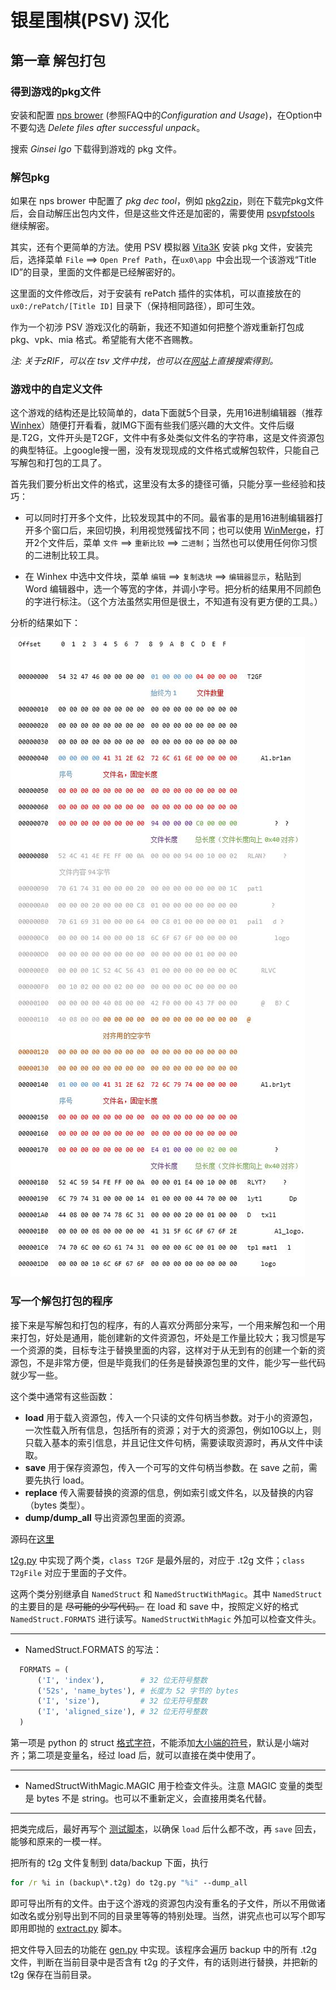 # 银星围棋(PSV) 汉化
## 第一章 解包打包
  
### 得到游戏的pkg文件
  
 安装和配置 [nps brower](https://nopaystation.com/faq) (参照FAQ中的*Configuration and Usage*)，在Option中不要勾选 *Delete files after successful unpack*。
 
 搜索 *Ginsei Igo* 下载得到游戏的 pkg 文件。

### 解包pkg
  
  如果在 nps brower 中配置了 *pkg dec tool*，例如 [pkg2zip](https://github.com/mmozeiko/pkg2zip)，则在下载完pkg文件后，会自动解压出包内文件，但是这些文件还是加密的，需要使用 [psvpfstools](https://github.com/motoharu-gosuto/psvpfstools) 继续解密。

  其实，还有个更简单的方法。使用 PSV 模拟器 [Vita3K](https://github.com/Vita3K/Vita3K) 安装 pkg 文件，安装完后，选择菜单 `File` ==> `Open Pref Path`，在`ux0\app `中会出现一个该游戏“Title ID”的目录，里面的文件都是已经解密好的。
  
  这里面的文件修改后，对于安装有 rePatch 插件的实体机，可以直接放在的 `ux0:/rePatch/[Title ID]` 目录下（保持相同路径），即可生效。

  作为一个初涉 PSV 游戏汉化的萌新，我还不知道如何把整个游戏重新打包成 pkg、vpk、mia 格式。希望能有大佬不吝赐教。
  
  *注: 关于zRIF，可以在 tsv 文件中找，也可以在[网站](https://nopaystation.com/browse)上直接搜索得到。*

### 游戏中的自定义文件

这个游戏的结构还是比较简单的，data下面就5个目录，先用16进制编辑器（推荐 [Winhex](https://tool.kanxue.com/index-detail-33.htm)）随便打开看看，就IMG下面有些我们感兴趣的大文件。文件后缀是.T2G，文件开头是T2GF，文件中有多处类似文件名的字符串，这是文件资源包的典型特征。上google搜一圈，没有发现现成的文件格式或解包软件，只能自己写解包和打包的工具了。

首先我们要分析出文件的格式，这里没有太多的捷径可循，只能分享一些经验和技巧：
* 可以同时打开多个文件，比较发现其中的不同。最省事的是用16进制编辑器打开多个窗口后，来回切换，利用视觉残留找不同；也可以使用 [WinMerge](https://winmerge.org/)，打开2个文件后，菜单 `文件` ==> `重新比较` ==> `二进制`；当然也可以使用任何你习惯的二进制比较工具。
  
* 在 Winhex 中选中文件块，菜单 `编辑` ==> `复制选块` ==> `编辑器显示`，粘贴到 Word 编辑器中，选一个等宽的字体，并调小字号。把分析的结果用不同颜色的字进行标注。（这个方法虽然实用但是很土，不知道有没有更方便的工具。）
  

分析的结果如下：

  ![](images/001.JPG)


### 写一个解包打包的程序

接下来是写解包和打包的程序，有的人喜欢分两部分来写，一个用来解包和一个用来打包，好处是通用，能创建新的文件资源包，坏处是工作量比较大；我习惯是写一个资源的类，目标专注于替换里面的内容，这样对于从无到有的创建一个新的资源包，不是非常方便，但是毕竟我们的任务是替换源包里的文件，能少写一些代码就少写一些。

这个类中通常有这些函数：
* **load** 用于载入资源包，传入一个只读的文件句柄当参数。对于小的资源包，一次性载入所有信息，包括所有的资源；对于大的资源包，例如10G以上，则只载入基本的索引信息，并且记住文件句柄，需要读取资源时，再从文件中读取。
* **save** 用于保存资源包，传入一个可写的文件句柄当参数。在 save 之前，需要先执行 load。
* **replace** 传入需要替换的资源的信息，例如索引或文件名，以及替换的内容（bytes 类型）。
* **dump/dump_all** 导出资源包里面的资源。

源码在[这里](../../Ginsei%20Igo%20Next%20Generation/data/)

[t2g.py](../../Ginsei%20Igo%20Next%20Generation/data/t2g.py)  中实现了两个类，`class T2GF` 是最外层的，对应于 .t2g 文件；`class T2gFile` 对应于里面的子文件。

这两个类分别继承自 `NamedStruct` 和 `NamedStructWithMagic`。其中 `NamedStruct` 的主要目的是 ~~尽可能的少写代码。~~ 在 load 和 save 中，按照定义好的格式 `NamedStruct.FORMATS` 进行读写。`NamedStructWithMagic` 外加可以检查文件头。

***
* NamedStruct.FORMATS 的写法：
```python
  FORMATS = (
      ('I', 'index'),        # 32 位无符号整数
      ('52s', 'name_bytes'), # 长度为 52 字节的 bytes
      ('I', 'size'),         # 32 位无符号整数
      ('I', 'aligned_size'), # 32 位无符号整数
  )
```
  第一项是 python 的 struct [格式字符](https://docs.python.org/zh-cn/3/library/struct.html#format-characters)，不能添加[大小端的符号](https://docs.python.org/zh-cn/3/library/struct.html#byte-order-size-and-alignment)，默认是小端对齐；第二项是变量名，经过 load 后，就可以直接在类中使用了。

***
* NamedStructWithMagic.MAGIC 用于检查文件头。注意 MAGIC 变量的类型是 bytes 不是 string。也可以不重新定义，会直接用类名代替。

***

把类完成后，最好再写个 [测试脚本](../../Ginsei%20Igo%20Next%20Generation/data/test.py)，以确保 `load` 后什么都不改，再 `save` 回去，能够和原来的一模一样。

把所有的 t2g 文件复制到 data/backup 下面，执行

```bat
for /r %i in (backup\*.t2g) do t2g.py "%i" --dump_all
```

即可导出所有的文件。由于这个游戏的资源包内没有重名的子文件，所以不用做诸如改名或分别导出到不同的目录里等等的特别处理。当然，讲究点也可以写个即写即用即抛的 [extract.py](../../Ginsei%20Igo%20Next%20Generation/data/extract.py) 脚本。 

把文件导入回去的功能在 [gen.py](../../Ginsei%20Igo%20Next%20Generation/data/gen.py) 中实现。该程序会遍历 backup 中的所有 .t2g 文件，判断在当前目录中是否含有 t2g 的子文件，有的话则进行替换，并把新的 t2g 保存在当前目录。